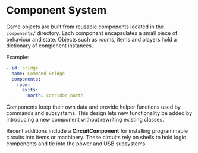 # Component System

Game objects are built from reusable components located in the `components/` directory. Each component encapsulates a small piece of behaviour and state. Objects such as rooms, items and players hold a dictionary of component instances.

Example:

```yaml
- id: bridge
  name: Command Bridge
  components:
    room:
      exits:
        north: corridor_north
```

Components keep their own data and provide helper functions used by commands and subsystems. This design lets new functionality be added by introducing a new component without rewriting existing classes.

Recent additions include a **CircuitComponent** for installing programmable circuits into items or machinery. These circuits rely on shells to hold logic components and tie into the power and USB subsystems.
